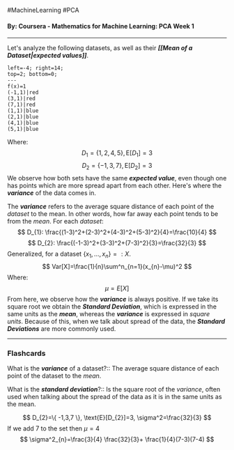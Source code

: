 #MachineLearning #PCA
#### By: Coursera - Mathematics for Machine Learning: PCA Week 1
---

Let's analyze the following datasets, as well as their ***[[Mean of a Dataset|expected values]]***.

```desmos-graph
left=-4; right=14;
top=2; bottom=0;
---
f(x)=1
(-1,1)|red
(3,1)|red
(7,1)|red
(1,1)|blue
(2,1)|blue
(4,1)|blue
(5,1)|blue
```
Where:
$$
D_{1}=\{ 1,2,4,5 \}, \text{E}[D_{1}]=3
$$
$$
D_{2}=\{ -1,3,7 \}, \text{E}[D_{2}]=3
$$
We observe how both sets have the same ***expected value***, even though one has points which are more spread apart from each other. Here's where the ***variance*** of the data comes in. 

The ***variance*** refers to the average square distance of each point of the *dataset* to the mean. In other words, how far away each point tends to be from the *mean*. For each *dataset*:
$$
D_{1}: \frac{(1-3)^2+(2-3)^2+(4-3)^2+(5-3)^2}{4}=\frac{10}{4}
$$
$$
D_{2}: \frac{(-1-3)^2+(3-3)^2+(7-3)^2}{3}=\frac{32}{3}
$$
Generalized, for a dataset $\{ x_{1},\dots,x_{n} \} =:X$.
$$
Var[X]=\frac{1}{n}\sum^n_{n=1}(x_{n}-\mu)^2
$$
$\text{Where:}$
$$
\mu=E[X]
$$
From here, we observe how the ***variance*** is always positive. If we take its square root we obtain the ***Standard Deviation***, which is expressed in the same units as the ***mean***, whereas the ***variance*** is expressed in *square units*. Because of this, when we talk about spread of the data, the ***Standard Deviations*** are more commonly used.


---
### Flashcards
What is the ***variance*** of a dataset?:: The average square distance of each point of the dataset to the *mean*.

What is the ***standard deviation***?:: Is the square root of the *variance*, often used when talking about the spread of the data as it is in the same units as the mean.

$$
D_{2}=\{ -1,3,7 \}, \text{E}[D_{2}]=3, \sigma^2=\frac{32}{3}
$$
If we add 7 to the set then $\mu=4$
$$
\sigma^2_{n}=\frac{3}{4} \frac{32}{3}+ \frac{1}{4}(7-3)(7-4)
$$